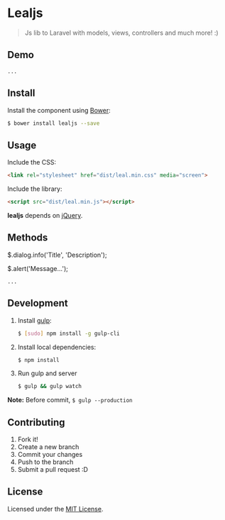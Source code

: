 # Lealjs
> Js lib to Laravel with models, views, controllers and much more! :)

## Demo
`...`

## Install

Install the component using [Bower](http://bower.io/):

```sh
$ bower install lealjs --save
```

## Usage

Include the CSS:

```html
<link rel="stylesheet" href="dist/leal.min.css" media="screen">
```

Include the library:


```html
<script src="dist/leal.min.js"></script>
```

**lealjs** depends on [jQuery](https://github.com/jquery/jquery).

## Methods
$.dialog.info('Title', 'Description');

$.alert('Message...');

`...`


## Development

1. Install [gulp](http://gulpjs.com/):

	```sh
	$ [sudo] npm install -g gulp-cli
	```

2. Install local dependencies:

	```sh
	$ npm install
	```

3. Run gulp and server

	```sh
	$ gulp && gulp watch
	```

**Note:** Before commit, `$ gulp --production`

## Contributing

1. Fork it!
2. Create a new branch
3. Commit your changes
4. Push to the branch
5. Submit a pull request :D

## License
Licensed under the [MIT License](https://opensource.org/licenses/MIT).
